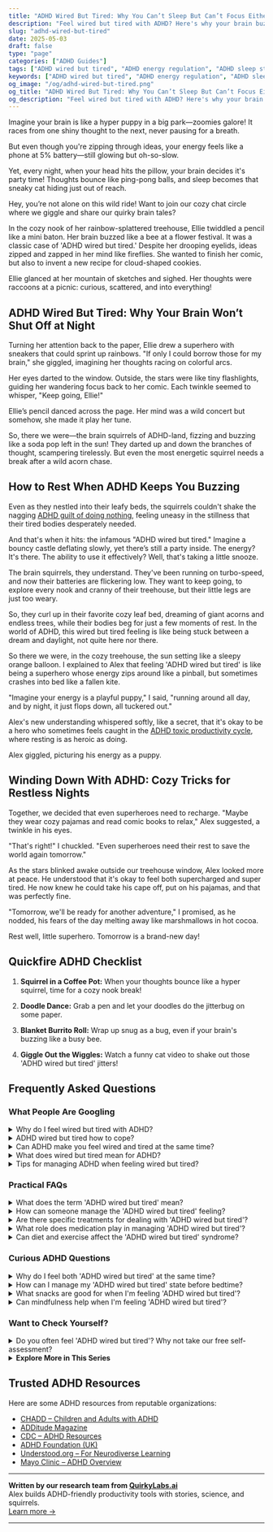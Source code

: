 ```yaml
---
title: "ADHD Wired But Tired: Why You Can’t Sleep But Can’t Focus Either"
description: "Feel wired but tired with ADHD? Here's why your brain buzzes at bedtime and how to find rest in a way that works for you. Cozy strategies included!"
slug: "adhd-wired-but-tired"
date: 2025-05-03
draft: false
type: "page"
categories: ["ADHD Guides"]
tags: ["ADHD wired but tired", "ADHD energy regulation", "ADHD sleep struggles", "ADHD rest hacks", "ADHD daily fatigue", "adult ADHD rhythms", "ADHD lifestyle tips"]
keywords: ["ADHD wired but tired", "ADHD energy regulation", "ADHD sleep struggles", "ADHD rest hacks", "ADHD daily fatigue", "adult ADHD rhythms", "ADHD lifestyle tips"]
og_image: "/og/adhd-wired-but-tired.png"
og_title: "ADHD Wired But Tired: Why You Can’t Sleep But Can’t Focus Either"
og_description: "Feel wired but tired with ADHD? Here's why your brain buzzes at bedtime and how to find rest in a way that works for you. Cozy strategies included!"
---
```


Imagine your brain is like a hyper puppy in a big park—zoomies galore! It races from one shiny thought to the next, never pausing for a breath.

But even though you're zipping through ideas, your energy feels like a phone at 5% battery—still glowing but oh-so-slow.

Yet, every night, when your head hits the pillow, your brain decides it's party time! Thoughts bounce like ping-pong balls, and sleep becomes that sneaky cat hiding just out of reach.

Hey, you’re not alone on this wild ride! Want to join our cozy chat circle where we giggle and share our quirky brain tales?

In the cozy nook of her rainbow-splattered treehouse, Ellie twiddled a pencil like a mini baton. Her brain buzzed like a bee at a flower festival. It was a classic case of 'ADHD wired but tired.' Despite her drooping eyelids, ideas zipped and zapped in her mind like fireflies. She wanted to finish her comic, but also to invent a new recipe for cloud-shaped cookies.

Ellie glanced at her mountain of sketches and sighed. Her thoughts were raccoons at a picnic: curious, scattered, and into everything!

## ADHD Wired But Tired: Why Your Brain Won’t Shut Off at Night

Turning her attention back to the paper, Ellie drew a superhero with sneakers that could sprint up rainbows. "If only I could borrow those for my brain," she giggled, imagining her thoughts racing on colorful arcs.

Her eyes darted to the window. Outside, the stars were like tiny flashlights, guiding her wandering focus back to her comic. Each twinkle seemed to whisper, "Keep going, Ellie!"

Ellie’s pencil danced across the page. Her mind was a wild concert but somehow, she made it play her tune.

So, there we were—the brain squirrels of ADHD-land, fizzing and buzzing like a soda pop left in the sun! They darted up and down the branches of thought, scampering tirelessly. But even the most energetic squirrel needs a break after a wild acorn chase.

## How to Rest When ADHD Keeps You Buzzing

Even as they nestled into their leafy beds, the squirrels couldn't shake the nagging [ADHD guilt of doing nothing](/pages/adhd-and-guilt-doing-nothing/), feeling uneasy in the stillness that their tired bodies desperately needed.

And that's when it hits: the infamous "ADHD wired but tired." Imagine a bouncy castle deflating slowly, yet there’s still a party inside. The energy? It's there. The ability to use it effectively? Well, that's taking a little snooze.

The brain squirrels, they understand. They've been running on turbo-speed, and now their batteries are flickering low. They want to keep going, to explore every nook and cranny of their treehouse, but their little legs are just too weary.

So, they curl up in their favorite cozy leaf bed, dreaming of giant acorns and endless trees, while their bodies beg for just a few moments of rest. In the world of ADHD, this wired but tired feeling is like being stuck between a dream and daylight, not quite here nor there.

So there we were, in the cozy treehouse, the sun setting like a sleepy orange balloon. I explained to Alex that feeling 'ADHD wired but tired' is like being a superhero whose energy zips around like a pinball, but sometimes crashes into bed like a fallen kite.

"Imagine your energy is a playful puppy," I said, "running around all day, and by night, it just flops down, all tuckered out."

Alex's new understanding whispered softly, like a secret, that it's okay to be a hero who sometimes feels caught in the [ADHD toxic productivity cycle](/pages/adhd-toxic-productivity-cycle/), where resting is as heroic as doing.

Alex giggled, picturing his energy as a puppy.

## Winding Down With ADHD: Cozy Tricks for Restless Nights

Together, we decided that even superheroes need to recharge. "Maybe they wear cozy pajamas and read comic books to relax," Alex suggested, a twinkle in his eyes.

"That's right!" I chuckled. "Even superheroes need their rest to save the world again tomorrow."

As the stars blinked awake outside our treehouse window, Alex looked more at peace. He understood that it's okay to feel both supercharged and super tired. He now knew he could take his cape off, put on his pajamas, and that was perfectly fine.

"Tomorrow, we'll be ready for another adventure," I promised, as he nodded, his fears of the day melting away like marshmallows in hot cocoa.

Rest well, little superhero. Tomorrow is a brand-new day!

## Quickfire ADHD Checklist

1. **Squirrel in a Coffee Pot:** When your thoughts bounce like a hyper squirrel, time for a cozy nook break!

2. **Doodle Dance:** Grab a pen and let your doodles do the jitterbug on some paper.

3. **Blanket Burrito Roll:** Wrap up snug as a bug, even if your brain's buzzing like a busy bee.

4. **Giggle Out the Wiggles:** Watch a funny cat video to shake out those 'ADHD wired but tired' jitters!

## Frequently Asked Questions



### What People Are Googling

<details><summary>Why do I feel wired but tired with ADHD?</summary><p>Feeling both wired and tired is a common experience when you have ADHD, and it's totally understandable given how your brain is wired! This sensation often stems from your brain being overstimulated during the day, making it hard to wind down, even when you're physically exhausted. It's like your mind is a browser with too many tabs open all at once. But don't worry, recognizing this pattern is the first step towards managing it, and there are plenty of strategies that can help soothe your active brain and support your body's need for rest.</p></details>
<details><summary>ADHD wired but tired how to cope?</summary><p>Dealing with that "wired but tired" feeling common in ADHD can truly be a balancing act! To help soothe your nervous system, consider creating a calm evening routine that might include activities like reading, gentle stretching, or listening to soft music. It’s also a good idea to limit screen time before bed, as the blue light from devices can keep your brain buzzing. Remember, finding what uniquely calms your ADHD brain might take some experimenting, so be gentle with yourself as you discover what helps you unwind and recharge.</p></details>
<details><summary>Can ADHD make you feel wired and tired at the same time?</summary><p>Absolutely, feeling both wired and tired simultaneously is a common experience for many with ADHD. This paradoxical feeling often occurs because your mind is buzzing with thoughts and ideas, making it difficult to relax, even when you're physically exhausted. It's like your brain has a million tabs open all at once! Remember, it's okay to experience this; you're not alone, and there are strategies to help manage these feelings.</p></details>
<details><summary>What does wired but tired mean for ADHD?</summary><p>"Wired but tired" is a common feeling many with ADHD experience, and it's like being caught in a bit of a pickle! Imagine your mind racing like a speedy little engine, full of thoughts and ideas, even when your body is yelling for a break or craving sleep. This happens because your brain is bustling with activity, making it hard to unwind and rest, despite feeling physically exhausted. It's completely normal for those with ADHD, and finding gentle ways to transition to rest, like through routines or calming activities, can really help soothe that wired feeling.</p></details>
<details><summary>Tips for managing ADHD when feeling wired but tired?</summary><p>Absolutely, that feeling of being both wired and tired can be so tricky to manage, especially with ADHD! A good starting point is to establish a soothing, predictable bedtime routine to help signal to your body that it's time to wind down. This could include activities like reading a book, listening to gentle music, or doing some light stretching. Also, setting a consistent bedtime and wake-up time can really help regulate your internal clock. Remember, it's okay to have days where it doesn't all go perfectly—be gentle with yourself as you work on finding what best helps you unwind.</p></details>



### Practical FAQs

<details><summary>What does the term 'ADHD wired but tired' mean?</summary><p>The term "ADHD wired but tired" captures a common feeling many people with ADHD experience where their mind continues to buzz with energy and thoughts, even when they're physically exhausted. It's like your brain is a bustling city at peak hour, but your body is yearning for a quiet evening at home. This can happen because ADHD affects the regulation of arousal, attention, and sleep, making it tough to wind down. Recognizing this pattern can help you create calming routines before bedtime to gently guide your mind to rest.</p></details>
<details><summary>How can someone manage the 'ADHD wired but tired' feeling?</summary><p>Managing the "wired but tired" feeling common with ADHD can indeed be a bit of a balancing act, but there are cozy, comforting ways to help ease into relaxation. Start by creating a calming evening routine that signals to your body it's time to wind down—perhaps a warm cup of herbal tea or a few minutes jotting down thoughts in a journal. Gentle, low-impact activities like stretching or listening to soothing music can also help transition your mind from busy to calm. Remember, it's about creating a space that feels safe and comforting, allowing your mind and body to unwind at their own pace.</p></details>
<details><summary>Are there specific treatments for dealing with 'ADHD wired but tired'?</summary><p>Absolutely, the "wired but tired" feeling is quite common with ADHD, and there are supportive strategies to help manage it. One effective approach is to establish a soothing bedtime routine to signal your brain that it's time to wind down, despite feeling restless. Incorporating relaxation techniques like mindfulness exercises, gentle stretching, or guided meditations can also be very beneficial. Lastly, using visual aids or reminders to keep track of your sleep schedule can help reinforce these habits, making it easier for your body to adapt to a more restful state at night.</p></details>
<details><summary>What role does medication play in managing 'ADHD wired but tired'?</summary><p>Medication can be a helpful tool in managing the "ADHD wired but tired" feeling, which often stems from the brain's inconsistent dopamine regulation. By stabilizing dopamine levels, ADHD medications help in enhancing focus and reducing impulsivity, which can indirectly improve your energy management throughout the day. It's like having a gentle guide to help your brain pace itself more effectively, preventing those overwhelming peaks and exhausting crashes. Always remember, though, medication works best alongside other strategies like good sleep hygiene, nutrition, and structured routines, so consider it a part of a broader approach to managing your ADHD.</p></details>
<details><summary>Can diet and exercise affect the 'ADHD wired but tired' syndrome?</summary><p>Absolutely, diet and exercise can indeed play a role in managing that "wired but tired" feeling often experienced with ADHD. Incorporating a balanced diet rich in fruits, vegetables, proteins, and whole grains can help stabilize energy levels throughout the day. Regular physical activity is also a fantastic way to boost brain health, improve mood, and increase energy levels. By experimenting with different types of foods and exercise, you can find a routine that best supports your body and mind, making those wired but tired days more manageable.</p></details>



### Curious ADHD Questions

<details><summary>Why do I feel both 'ADHD wired but tired' at the same time?</summary><p>Feeling both "wired but tired" is a common experience when you have ADHD, and it's totally understandable why it can be confusing! This happens because your brain is often juggling high levels of activity and stimulation while simultaneously feeling exhausted from the effort. It's like your mind is a busy bee that's been flitting from flower to flower all day long. Remember, it’s okay to acknowledge this unique kind of tiredness and give yourself permission to rest, even if your brain seems to be buzzing with activity.</p></details>
<details><summary>How can I manage my 'ADHD wired but tired' state before bedtime?</summary><p>Absolutely, that "wired but tired" feeling can be so tricky, especially at bedtime! A great way to manage this is to create a calming bedtime routine that signals to your brain that it's time to wind down. This could include activities like dimming the lights, listening to soothing music, or doing some gentle stretches. It’s also helpful to jot down any racing thoughts in a journal to clear your mind before you tuck in. This little ritual can make a big difference in easing into a restful state. Sweet dreams!</p></details>
<details><summary>What snacks are good for when I'm feeling 'ADHD wired but tired'?</summary><p>When you're feeling that classic "ADHD wired but tired," it's great to lean on snacks that are not only comforting but also stabilizing. Opt for a mix of protein, healthy fats, and a bit of complex carbohydrates to keep your energy levels more consistent. Something like apple slices with peanut butter, a small handful of nuts with a few pieces of dark chocolate, or a yogurt parfait can be soothing and satisfying. These choices help manage those highs and lows, giving you a cozy, nourishing boost.</p></details>
<details><summary>Can mindfulness help when I'm feeling 'ADHD wired but tired'?</summary><p>Absolutely, mindfulness can be a soothing balm when you're feeling that all-too-familiar 'wired but tired' sensation. It helps by grounding your thoughts and allowing you to focus on the present, which can be really calming when your mind feels like it's buzzing. Simple practices like focused breathing or sensory exercises (like noting what you can see, hear, touch, smell, and taste) can gently guide your mind away from the whirlwind of thoughts and bring some peace. Give it a try next time you're caught in that tricky loop — it might just help you unwind and find a little quiet in the chaos.</p></details>



### Want to Check Yourself?

<details><summary>Do you often feel 'ADHD wired but tired'? Why not take our free self-assessment?</summary><p>Absolutely, feeling both 'wired but tired' is a pretty common experience among folks with ADHD, and it can be quite perplexing! This sensation often comes from having a busy mind while your body is craving rest. Our free self-assessment could be a cozy starting point to understand your unique patterns and energy levels a bit better. It's a gentle way to explore how your ADHD might be playing a role in your daily energy fluctuations, and from there, you can begin finding strategies that feel comforting and supportive.</p></details>

<script type="application/ld+json">
{
  "@context": "https://schema.org",
  "@type": "FAQPage",
  "mainEntity": [
    {
      "@type": "Question",
      "name": "Why do I feel wired but tired with ADHD?",
      "acceptedAnswer": {
        "@type": "Answer",
        "text": "Feeling both wired and tired is a common experience when you have ADHD, and it's totally understandable given how your brain is wired! This sensation often stems from your brain being overstimulated during the day, making it hard to wind down, even when you're physically exhausted. It's like your mind is a browser with too many tabs open all at once. But don't worry, recognizing this pattern is the first step towards managing it, and there are plenty of strategies that can help soothe your active brain and support your body's need for rest."
      }
    },
    {
      "@type": "Question",
      "name": "ADHD wired but tired how to cope?",
      "acceptedAnswer": {
        "@type": "Answer",
        "text": "Dealing with that \"wired but tired\" feeling common in ADHD can truly be a balancing act! To help soothe your nervous system, consider creating a calm evening routine that might include activities like reading, gentle stretching, or listening to soft music. It\u2019s also a good idea to limit screen time before bed, as the blue light from devices can keep your brain buzzing. Remember, finding what uniquely calms your ADHD brain might take some experimenting, so be gentle with yourself as you discover what helps you unwind and recharge."
      }
    },
    {
      "@type": "Question",
      "name": "Can ADHD make you feel wired and tired at the same time?",
      "acceptedAnswer": {
        "@type": "Answer",
        "text": "Absolutely, feeling both wired and tired simultaneously is a common experience for many with ADHD. This paradoxical feeling often occurs because your mind is buzzing with thoughts and ideas, making it difficult to relax, even when you're physically exhausted. It's like your brain has a million tabs open all at once! Remember, it's okay to experience this; you're not alone, and there are strategies to help manage these feelings."
      }
    },
    {
      "@type": "Question",
      "name": "What does wired but tired mean for ADHD?",
      "acceptedAnswer": {
        "@type": "Answer",
        "text": "\"Wired but tired\" is a common feeling many with ADHD experience, and it's like being caught in a bit of a pickle! Imagine your mind racing like a speedy little engine, full of thoughts and ideas, even when your body is yelling for a break or craving sleep. This happens because your brain is bustling with activity, making it hard to unwind and rest, despite feeling physically exhausted. It's completely normal for those with ADHD, and finding gentle ways to transition to rest, like through routines or calming activities, can really help soothe that wired feeling."
      }
    },
    {
      "@type": "Question",
      "name": "Tips for managing ADHD when feeling wired but tired?",
      "acceptedAnswer": {
        "@type": "Answer",
        "text": "Absolutely, that feeling of being both wired and tired can be so tricky to manage, especially with ADHD! A good starting point is to establish a soothing, predictable bedtime routine to help signal to your body that it's time to wind down. This could include activities like reading a book, listening to gentle music, or doing some light stretching. Also, setting a consistent bedtime and wake-up time can really help regulate your internal clock. Remember, it's okay to have days where it doesn't all go perfectly\u2014be gentle with yourself as you work on finding what best helps you unwind."
      }
    }
  ]
}
</script>
<script type="application/ld+json">
{
  "@context": "https://schema.org",
  "@type": "Article",
  "author": {
    "@type": "Person",
    "name": "QuirkyLabs",
    "url": "https://quirkylabs.ai/about"
  },
  "headline": "\"Unlock Energy: Cozy Up with 'ADHD Wired But Tired' Tips!\"",
  "mainEntityOfPage": "https://blog.quirkylabs.ai/pages/adhd-wired-but-tired/",
  "datePublished": "2025-05-03"
}
</script>
<script type="application/ld+json">
{
  "@context": "https://schema.org",
  "@type": "BreadcrumbList",
  "itemListElement": [
    {
      "@type": "ListItem",
      "position": 1,
      "name": "Home",
      "item": "https://quirkylabs.ai/"
    },
    {
      "@type": "ListItem",
      "position": 2,
      "name": "Blog",
      "item": "https://blog.quirkylabs.ai/"
    },
    {
      "@type": "ListItem",
      "position": 3,
      "name": "\"Unlock Energy: Cozy Up with 'ADHD Wired But Tired' Tips!\"",
      "item": "https://blog.quirkylabs.ai/pages/adhd-wired-but-tired/"
    }
  ]
}
</script>

<details>
<summary><strong>Explore More in This Series</strong></summary>

- [Adhd Anxiety On Weekends](/pages/adhd-anxiety-on-weekends/)
- [Adhd Struggles With Balance](/pages/adhd-struggles-with-balance/)
- [Adhd Hustle Burnout](/pages/adhd-hustle-burnout/)
- [Adhd Toxic Productivity Cycle](/pages/adhd-toxic-productivity-cycle/)
- [Adhd Cant Relax](/pages/adhd-cant-relax/)
- [Adhd Rest Anxiety](/pages/adhd-rest-anxiety/)
- [Adhd Rest Feels Like Failure](/pages/adhd-rest-feels-like-failure/)
- [Adhd Fear Of Stopping](/pages/adhd-fear-of-stopping/)
</details>



## Trusted ADHD Resources

Here are some ADHD resources from reputable organizations:

- [CHADD – Children and Adults with ADHD](https://chadd.org)
- [ADDitude Magazine](https://www.additudemag.com)
- [CDC – ADHD Resources](https://www.cdc.gov/ncbddd/adhd)
- [ADHD Foundation (UK)](https://www.adhdfoundation.org.uk)
- [Understood.org – For Neurodiverse Learning](https://www.understood.org)
- [Mayo Clinic – ADHD Overview](https://www.mayoclinic.org/diseases-conditions/adhd)


---

**Written by our research team from [QuirkyLabs.ai](https://quirkylabs.ai)**  
Alex builds ADHD-friendly productivity tools with stories, science, and squirrels.  
[Learn more →](https://quirkylabs.ai)

---